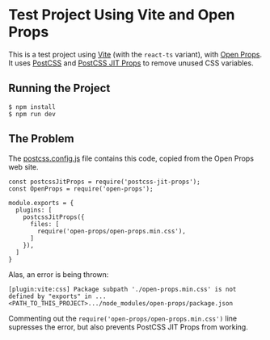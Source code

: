 # Test Project Using Vite and Open Props

This is a test project using [Vite](https://vitejs.dev/) (with
the `react-ts` variant), with [Open Props](https://open-props.style/).
It uses [PostCSS](https://postcss.org/) and [PostCSS JIT Props](https://github.com/GoogleChromeLabs/postcss-jit-props) to remove unused CSS variables.

## Running the Project

    $ npm install
    $ npm run dev

## The Problem

The [postcss.config.js](postcss.config.js) file contains this code, copied from
the Open Props web site.

    const postcssJitProps = require('postcss-jit-props');
    const OpenProps = require('open-props');

    module.exports = {
      plugins: [
        postcssJitProps({
          files: [
            require('open-props/open-props.min.css'),
          ]
        }),
      ]
    }

Alas, an error is being thrown:

    [plugin:vite:css] Package subpath './open-props.min.css' is not defined by "exports" in ...<PATH_TO_THIS_PROJECT>.../node_modules/open-props/package.json

Commenting out the `require('open-props/open-props.min.css')` line supresses the error, but also prevents PostCSS JIT Props from working.


